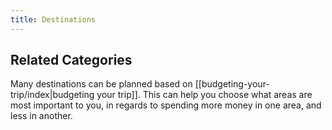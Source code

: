 ```yaml
---
title: Destinations
---
```

## Related Categories

Many destinations can be planned based on [[budgeting-your-trip/index|budgeting your trip]]. This can help you choose what areas are most important to you, in regards to spending more money in one area, and less in another.